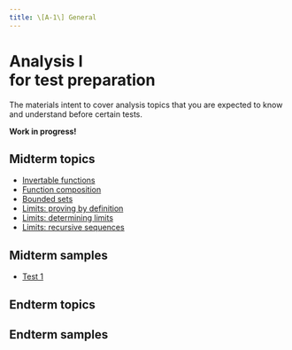 ```yaml
---
title: \[A-1\] General
---
```


# Analysis I<br>for test preparation

The materials intent to cover analysis topics that you are expected to know and understand before certain tests.

**Work in progress!**

## Midterm topics

- [Invertable functions](/materials/analysis/invertable.md)
- [Function composition](/materials/analysis/composition.md)
- [Bounded sets](/materials/analysis/bounded.md)
- [Limits: proving by definition](/materials/analysis/limits-def.md)
- [Limits: determining limits](/materials/analysis/limits-comp.md)
- [Limits: recursive sequences](/materials/analysis/limits-rs.md)

## Midterm samples
- [Test 1](/samples/analysis/1.pdf)

## Endterm topics

## Endterm samples

